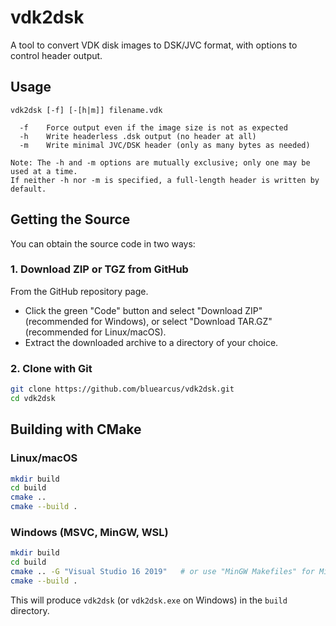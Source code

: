 # vdk2dsk

A tool to convert VDK disk images to DSK/JVC format, with options to control header output.

## Usage

```
vdk2dsk [-f] [-[h|m]] filename.vdk

  -f    Force output even if the image size is not as expected
  -h    Write headerless .dsk output (no header at all)
  -m    Write minimal JVC/DSK header (only as many bytes as needed)

Note: The -h and -m options are mutually exclusive; only one may be used at a time.
If neither -h nor -m is specified, a full-length header is written by default.
```

## Getting the Source

You can obtain the source code in two ways:

### 1. Download ZIP or TGZ from GitHub
From the GitHub repository page.
- Click the green "Code" button and select "Download ZIP" (recommended for Windows), or select "Download TAR.GZ" (recommended for Linux/macOS).
- Extract the downloaded archive to a directory of your choice.

### 2. Clone with Git
```sh
git clone https://github.com/bluearcus/vdk2dsk.git
cd vdk2dsk
```
## Building with CMake

### Linux/macOS

```sh
mkdir build
cd build
cmake ..
cmake --build .
```

### Windows (MSVC, MinGW, WSL)

```sh
mkdir build
cd build
cmake .. -G "Visual Studio 16 2019"   # or use "MinGW Makefiles" for MinGW
cmake --build .
```

This will produce `vdk2dsk` (or `vdk2dsk.exe` on Windows) in the `build` directory. 
